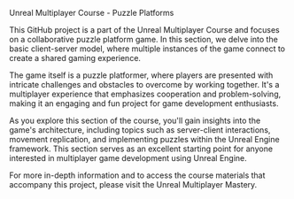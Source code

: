 Unreal Multiplayer Course - Puzzle Platforms

This GitHub project is a part of the Unreal Multiplayer Course and focuses on a collaborative puzzle platform game. In this section, we delve into the basic client-server model, where multiple instances of the game connect to create a shared gaming experience.

The game itself is a puzzle platformer, where players are presented with intricate challenges and obstacles to overcome by working together. It's a multiplayer experience that emphasizes cooperation and problem-solving, making it an engaging and fun project for game development enthusiasts.

As you explore this section of the course, you'll gain insights into the game's architecture, including topics such as server-client interactions, movement replication, and implementing puzzles within the Unreal Engine framework. This section serves as an excellent starting point for anyone interested in multiplayer game development using Unreal Engine.

For more in-depth information and to access the course materials that accompany this project, please visit the Unreal Multiplayer Mastery.
